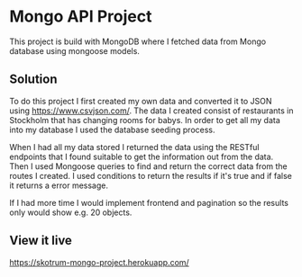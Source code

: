 # Mongo API Project

This project is build with MongoDB where I fetched data from Mongo database using mongoose models.

## Solution

To do this project I first created my own data and converted it to JSON using https://www.csvjson.com/. The data I created consist of restaurants in Stockholm that has changing rooms for babys. In order to get all my data into my database I used the database seeding process.

When I had all my data stored I returned the data using the RESTful endpoints that I found suitable to get the information out from the data. Then I used Mongoose queries to find and return the correct data from the routes I created. I used conditions to return the results if it's true and if false it returns a error message.

If I had more time I would implement frontend and pagination so the results only would show e.g. 20 objects.

## View it live

https://skotrum-mongo-project.herokuapp.com/
